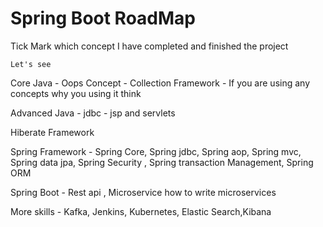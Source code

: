 # Spring Boot RoadMap

Tick Mark which concept I have completed and finished the project

```text
Let's see 
```

Core Java
		- Oops Concept
		- Collection Framework
		- If you are using any concepts why you using it think

Advanced Java
	- jdbc
	- jsp and servlets

Hiberate Framework
	
Spring Framework
	- Spring Core, Spring jdbc, Spring aop, Spring mvc, Spring data jpa, Spring Security , Spring transaction Management, Spring ORM

Spring Boot
	- Rest api , Microservice
	how to write microservices

More skills
	 - Kafka, Jenkins, Kubernetes, Elastic Search,Kibana
